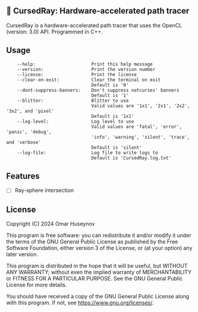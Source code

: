 ## 🌻 CursedRay: Hardware-accelerated path tracer

CursedRay is a hardware-accelerated path tracer that uses the OpenCL (version: 3.0) API. Programmed in C++.

## Usage

```
	--help:			            Print this help message
	--version:		            Print the version number
	--license:		            Print the license
	--clear-on-exit:	        Clear the terminal on exit
				                Default is '0'
	--dont-suppress-banners:    Don't suppress notcurses' banners
				                Default is '1'
	--blitter:		            Blitter to use
				                Valid values are '1x1', '2x1', '2x2', '3x2', and 'pixel'
				                Default is '1x1'
	--log-level:		        Log level to use
				                Valid values are 'fatal', 'error', 'panic', 'debug',
				                'info', 'warning', 'silent', 'trace', and 'verbose'
				                Default is 'silent'
	--log-file:		            Log file to write logs to
				                Default is 'CursedRay.log.txt'
```

## Features

- [ ] Ray-sphere intersection

## License

Copyright (C) 2024 Omar Huseynov

This program is free software: you can redistribute it and/or modify
it under the terms of the GNU General Public License as published by
the Free Software Foundation, either version 3 of the License, or
(at your option) any later version.

This program is distributed in the hope that it will be useful,
but WITHOUT ANY WARRANTY; without even the implied warranty of
MERCHANTABILITY or FITNESS FOR A PARTICULAR PURPOSE.  See the
GNU General Public License for more details.

You should have received a copy of the GNU General Public License
along with this program.  If not, see <https://www.gnu.org/licenses/>.
